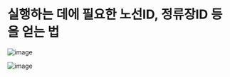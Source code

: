 # 실행하는 데에 필요한 노선ID, 정류장ID 등을 얻는 법

![image](https://github.com/user-attachments/assets/592703da-2016-4f6a-8dcf-0bdf6fba36bb)


![image](https://github.com/user-attachments/assets/114afb92-bbf5-42d8-b82c-001eca7cc5e1)
